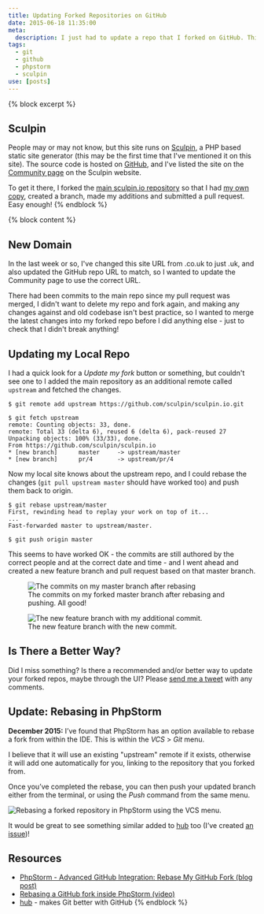 ```yaml
---
title: Updating Forked Repositories on GitHub
date: 2015-06-18 11:35:00
meta:
  description: I just had to update a repo that I forked on GitHub. This is how I did it. Did I do it the correct way?
tags:
  - git
  - github
  - phpstorm
  - sculpin
use: [posts]
---
```

{% block excerpt %}
## Sculpin

People may or may not know, but this site runs on [Sculpin](https://sculpin.io/), a PHP based static site generator (this may be the first time that I've mentioned it on this site). The source code is hosted on [GitHub](https://github.com/opdavies/oliverdavies.uk), and I've listed the site on the [Community page](https://sculpin.io/community/) on the Sculpin website.

To get it there, I forked the [main sculpin.io repository](https://github.com/sculpin/sculpin.io) so that I had [my own copy](https://github.com/opdavies/sculpin.io), created a branch, made my additions and submitted a pull request. Easy enough!
{% endblock %}

{% block content %}
## New Domain

In the last week or so, I've changed this site URL from .co.uk to just .uk, and also updated the GitHub repo URL to match, so I wanted to update the Community page to use the correct URL.

There had been commits to the main repo since my pull request was merged, I didn't want to delete my repo and fork again, and making any changes against and old codebase isn't best practice, so I wanted to merge the latest changes into my forked repo before I did anything else - just to check that I didn't break anything!

## Updating my Local Repo

I had a quick look for a *Update my fork* button or something, but couldn't see one to I added the main repository as an additional remote called `upstream` and fetched the changes.

```language-bash
$ git remote add upstream https://github.com/sculpin/sculpin.io.git

$ git fetch upstream
remote: Counting objects: 33, done.
remote: Total 33 (delta 6), reused 6 (delta 6), pack-reused 27
Unpacking objects: 100% (33/33), done.
From https://github.com/sculpin/sculpin.io
* [new branch]      master     -> upstream/master
* [new branch]      pr/4       -> upstream/pr/4
```

Now my local site knows about the upstream repo, and I could rebase the changes (`git pull upstream master` should have worked too) and push them back to origin.

```language-bash
$ git rebase upstream/master
First, rewinding head to replay your work on top of it...
...
Fast-forwarded master to upstream/master.

$ git push origin master
```

This seems to have worked OK - the commits are still authored by the correct people and at the correct date and time - and I went ahead and created a new feature branch and pull request based on that master branch.

<figure>
  <img src="/build/static/images/blog/forked-github-repo-commits.png" alt="The commits on my master branch after rebasing">
  <figcaption>The commits on my forked master branch after rebasing and pushing. All good!</figcaption>
</figure>

<figure>
  <img src="/build/static/images/blog/my-commit-to-the-rebased-branch.png" alt="The new feature branch with my additional commit.">
  <figcaption>The new feature branch with the new commit.</figcaption>
</figure>

## Is There a Better Way?

Did I miss something? Is there a recommended and/or better way to update your forked repos, maybe through the UI? Please <a href="https://twitter.com/?status=Rebasing GitHub Forks: @{{ site.twitter.name }}">send me a tweet</a> with any comments.

## Update: Rebasing in PhpStorm

__December 2015:__ I’ve found that PhpStorm has an option available to rebase a fork from within the IDE. This is within the *VCS* > *Git* menu.

I believe that it will use an existing "upstream" remote if it exists, otherwise it will add one automatically for you, linking to the repository that you forked from.

Once you’ve completed the rebase, you can then push your updated branch either from the terminal, or using the *Push* command from the same menu.

![Rebasing a forked repository in PhpStorm using the VCS menu.](/build/static/images/blog/github-fork-rebase-phpstorm.png)

It would be great to see something similar added to [hub](https://hub.github.com) too (I’ve created [an issue](https://github.com/github/hub/issues/1047))!

## Resources

* [PhpStorm - Advanced GitHub Integration: Rebase My GitHub Fork (blog post)](http://blog.jetbrains.com/idea/2011/02/advanced-github-integration-rebase-my-github-fork/)
* [Rebasing a GitHub fork inside PhpStorm (video)](https://www.youtube.com/watch?v=Twy-dhVgN4k)
* [hub](https://hub.github.com) - makes Git better with GitHub
{% endblock %}
